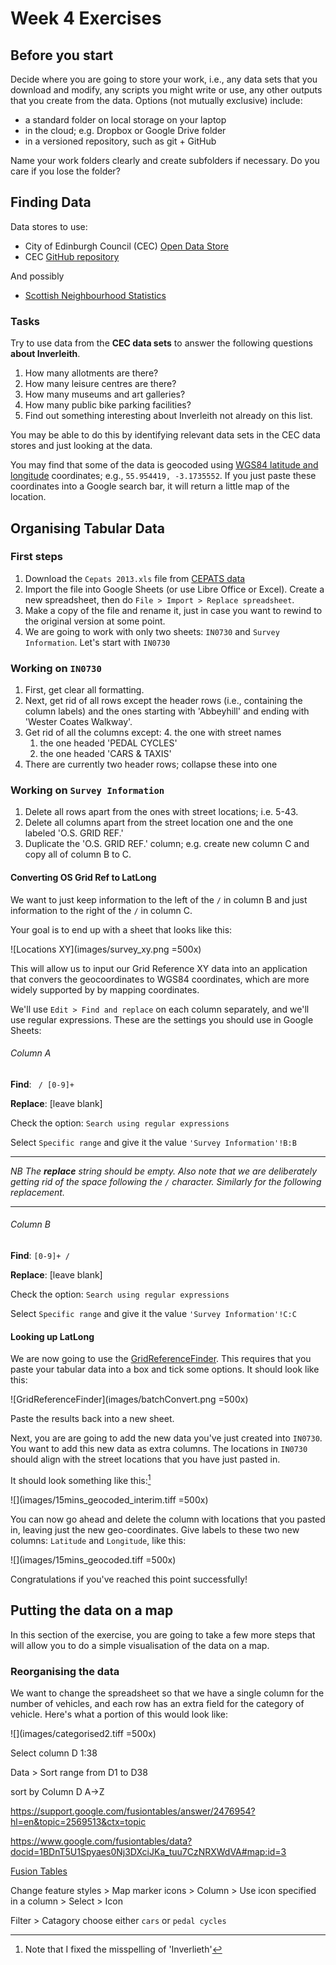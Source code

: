 # Week 4 Exercises

## Before you start

Decide where you are going to store your work, i.e., any data sets that you download and modify, any scripts you might write or use, any other outputs that you create from the data. Options (not mutually exclusive) include:

* a standard folder on local storage on your laptop
* in the cloud; e.g. Dropbox or Google Drive folder
* in a versioned repository, such as git + GitHub

Name your work folders clearly and create subfolders if necessary. Do you care if you lose the folder?


## Finding Data

Data stores to use:

* City of Edinburgh Council (CEC) [Open Data Store](http://www.edinburghopendata.info/dataset)
* CEC [GitHub repository](https://github.com/edinburghcouncil/datasets)

And possibly

* [Scottish Neighbourhood Statistics](http://www.sns.gov.uk/default.aspx)

### Tasks

Try to use data from the **CEC data sets** to answer the following questions **about Inverleith**. 

1. How many allotments are there?
2. How many leisure centres are there?
3. How many museums and art galleries?
4. How many public bike parking facilities?
5. Find out something interesting about Inverleith not already on this list.

You may be able to do this by identifying relevant data sets in the CEC data stores and just looking at the data.

You may find that some of the data is geocoded using [WGS84 latitude and longitude](http://en.wikipedia.org/wiki/World_Geodetic_System) coordinates; e.g., `55.954419, -3.1735552`. If you just paste these coordinates into a Google search bar, it will return a little map of the location.



## Organising Tabular Data

### First steps

1. Download the `Cepats 2013.xls` file from [CEPATS data](https://github.com/edinburghlivinglab/cyclehack/tree/master/CEPATS)
2. Import the file into Google Sheets (or use Libre Office or Excel). Create a new spreadsheet, then do `File > Import > Replace spreadsheet`.
3. Make a copy of the file and rename it, just in case you want to rewind to the original version at some point.
3. We are going to work with only two sheets: `IN0730` and `Survey Information`. Let's start with `IN0730`

### Working on `IN0730`

1. First, get clear all formatting.
2. Next, get rid of all rows except the header rows (i.e., containing the column labels) and the ones starting with 'Abbeyhill' and ending with 'Wester Coates Walkway'.
3. Get rid of all the columns except:
	4. the one with street names
	1. the one headed 'PEDAL CYCLES' 
	1. the one headed 'CARS & TAXIS'
4. There are currently two header rows; collapse these into one

### Working on `Survey Information`

1. Delete all rows apart from the ones with street locations; i.e. 5-43.
2. Delete all columns apart from the street location one and the one labeled 'O.S. GRID REF.'
3. Duplicate the 'O.S. GRID REF.' column; e.g. create new column C and copy all of column B to C.

#### Converting OS Grid Ref to LatLong

We want to just keep information to the left of the ` / ` in column B and just information to the right of the ` / ` in column C. 

Your goal is to end up with a sheet that looks like this:

![Locations XY](images/survey_xy.png =500x)

This will allow us to input our Grid Reference XY data into an application that convers the geocoordinates to WGS84 coordinates, which are more widely supported by by mapping coordinates.

We'll use `Edit > Find and replace` on each column separately, and we'll use regular expressions. These are the settings you should use in Google Sheets:

###### Column A

**Find**: ` / [0-9]+`

**Replace**: [leave blank]

Check the option: `Search using regular expressions`

Select `Specific range` and give it the value `'Survey Information'!B:B`

---
*NB The **replace** string should be empty. Also note that we are deliberately getting rid of the space following the `/` character. Similarly for the following replacement.*

---

###### Column B

**Find**: `[0-9]+ / `

**Replace**: [leave blank]

Check the option: `Search using regular expressions`

Select `Specific range` and give it the value `'Survey Information'!C:C`



#### Looking up LatLong

We are now going to use the [GridReferenceFinder](http://www.gridreferencefinder.com/batchConvert/batchConvert.php). This requires that you paste your tabular data into a box and tick some options. It should look like this:

![GridReferenceFinder](images/batchConvert.png =500x)


Paste the results back into a new sheet.

Next, you are are going to add the new data you've just created into `IN0730`. You want to add this new data as extra columns. The locations in `IN0730` should align with the street locations that you have just pasted in.

It should look something like this:[^1]

![](images/15mins_geocoded_interim.tiff =500x)

[^1]: Note that I fixed the misspelling of 'Inverlieth'


You can now go ahead and delete the column with locations that you pasted in, leaving just the new geo-coordinates. Give labels to these two new columns: `Latitude` and `Longitude`, like this:

![](images/15mins_geocoded.tiff =500x) 

Congratulations if you've reached this point successfully!



## Putting the data on a map

In this section of the exercise, you are going to take a few more steps that will allow you to do a simple visualisation of the data on a map. 

### Reorganising the data

We want to change the spreadsheet so that we have a single column for the number of vehicles, and each row has an extra field for the category of vehicle. Here's what a portion of this would look like:

![](images/categorised2.tiff =500x) 


Select column D 1:38

Data > Sort range from D1 to D38

sort by Column D A->Z

https://support.google.com/fusiontables/answer/2476954?hl=en&topic=2569513&ctx=topic

https://www.google.com/fusiontables/data?docid=1BDnT5U1Spyaes0Nj3DXciJKa_tuu7CzNRXWdVA#map:id=3

[Fusion Tables](https://support.google.com/fusiontables/answer/2571232?hl=en)

Change feature styles > Map marker icons > Column > Use icon specified in a column > Select > Icon

Filter > Catagory 
choose either `cars` or `pedal cycles`